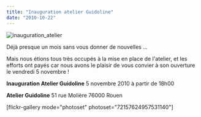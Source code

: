 ```yaml
---
title: "Inauguration atelier Guidoline"
date: "2010-10-22"
---
```


![](http://www.guidoline.com/wp-content/uploads/2010/10/inauguration_atelier.jpg "inauguration_atelier")

Déjà presque un mois sans vous donner de nouvelles ...

Mais nous étions tous très occupés à la mise en place de l'atelier, et les efforts ont payés car nous avons le plaisir de vous convier à son ouverture le vendredi 5 novembre !

**Inauguration Atelier Guidoline** 5 novembre 2010 à partir de 18h00

**Atelier Guidoline** 51 rue Molière 76000 Rouen

\[flickr-gallery mode="photoset" photoset="72157624957531140"\]
